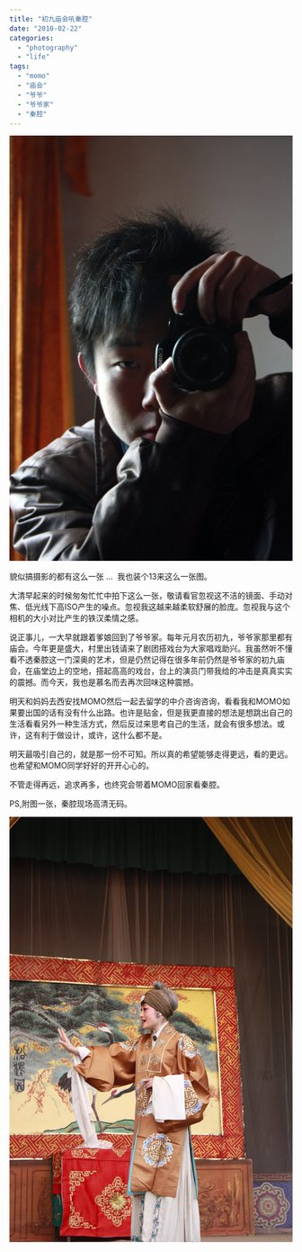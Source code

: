 ```yaml
---
title: "初九庙会吼秦腔"
date: "2010-02-22"
categories: 
  - "photography"
  - "life"
tags: 
  - "momo"
  - "庙会"
  - "爷爷"
  - "爷爷家"
  - "秦腔"
---
```


![貌似搞摄影的都有这么一张 ...  我也装个13](images/4378100459_df39396abb_b.jpg)

貌似搞摄影的都有这么一张 ...  我也装个13来这么一张图。

大清早起来的时候匆匆忙忙中拍下这么一张，敬请看官忽视这不洁的镜面、手动对焦、低光线下高ISO产生的噪点。忽视我这越来越柔软舒展的脸庞。忽视我与这个相机的大小对比产生的铁汉柔情之感。

说正事儿，一大早就跟着爹娘回到了爷爷家。每年元月农历初九，爷爷家那里都有庙会。今年更是盛大，村里出钱请来了剧团搭戏台为大家唱戏助兴。我虽然听不懂看不透秦腔这一门深奥的艺术，但是仍然记得在很多年前仍然是爷爷家的初九庙会，在庙堂边上的空地，搭起高高的戏台，台上的演员门带我给的冲击是真真实实的震撼。而今天，我也是慕名而去再次回味这种震撼。

明天和妈妈去西安找MOMO然后一起去留学的中介咨询咨询，看看我和MOMO如果要出国的话有没有什么出路。也许是贴金，但是我更直接的想法是想跳出自己的生活看看另外一种生活方式，然后反过来思考自己的生活，就会有很多想法。或许，这有利于做设计，或许，这什么都不是。

明天最吸引自己的，就是那一份不可知。所以真的希望能够走得更远，看的更远。也希望和MOMO同学好好的开开心心的。

不管走得再远，追求再多，也终究会带着MOMO回家看秦腔。

PS,附图一张，秦腔现场高清无码。

![宝鸡西秦村的庙会秦腔](images/4379437280_12f7f30f17_b.jpg)
